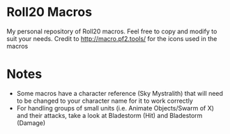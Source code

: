 # Roll20 Macros
My personal repository of Roll20 macros. Feel free to copy and modify to suit your needs.
Credit to http://macro.pf2.tools/ for the icons used in the macros

# Notes
- Some macros have a character reference (Sky Mystralith) that will need to be changed to your character name for it to work correctly
- For handling groups of small units (i.e. Animate Objects/Swarm of X) and their attacks, take a look at Bladestorm (Hit) and Bladestorm (Damage)
